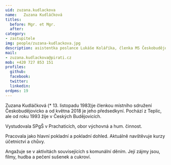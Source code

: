 ```yaml
---
uid: zuzana.kudlackova
name:   Zuzana Kudláčková
titles:
  before: Mgr. et Mgr.
  after:
category:
- zastupitele
img: people/zuzana-kudlackova.jpg
description: asistentka poslance Lukáše Koláříka, členka MS Českobudějovicko a zastupitelka v Českých Budějovicích
mail:
- zuzana.kudlackova@pirati.cz
mob: +420 727 853 151
profiles:
  github:
  facebook:				
  twitter:
  linkedin:
ordpms: 19 
---
```


Zuzana Kudláčková (* 13. listopadu 1983)je členkou místního sdružení Českobudějovicko a od května 2018 je jeho předsedkyní. Pochází z Teplic, ale od roku 1993 žije v Českých Budějovicích.

Vystudovala SPgŠ v Prachaticích, obor výchovná a hum. činnost.

Pracovala jako hlavní pokladní a pokladní dohled. Aktuálně navštěvuje kurzy účetnictví a chůvy.

Angažuje se v aktivitách souvisejících s komunální děním. Její zájmy jsou, filmy, hudba a pečení sušenek a cukroví.
